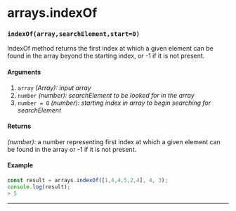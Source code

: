 # arrays.indexOf

<!-- div class="doc-container" -->

<!-- div -->


<!-- div -->

<h3 id="indexofa"><code>indexOf(array,searchElement,start=0)</code></h3>

IndexOf method returns the first index at which a given element can be found in the array 
beyond the starting index, or -1 if it is not present.

#### Arguments
1. `array` *(Array): input array*
2. `number` *(number): searchElement to be looked for in the array*
3. `number = 0` *(number): starting index in array to begin searching for searchElement*

#### Returns
*(number)*: a number representing first index at which a given element can be found in the array 
or -1 if it is not present.

#### Example
```js
const result = arrays.indexOf([1,4,4,5,2,4], 4, 3);
console.log(result);
> 5
```
---

<!-- /div -->

<!-- /div -->

<!-- /div -->